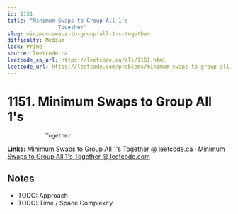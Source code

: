 ```yaml
--- 
id: 1151
title: "Minimum Swaps to Group All 1's
                Together"
slug: minimum-swaps-to-group-all-1-s-together
difficulty: Medium
lock: Prime
source: leetcode.ca
leetcode_ca_url: https://leetcode.ca/all/1151.html
leetcode_url: https://leetcode.com/problems/minimum-swaps-to-group-all-1-s-together/
---
```


# 1151. Minimum Swaps to Group All 1's
                Together

**Links:** [Minimum Swaps to Group All 1's
                Together @ leetcode.ca](https://leetcode.ca/all/1151.html) · [Minimum Swaps to Group All 1's
                Together @ leetcode.com](https://leetcode.com/problems/minimum-swaps-to-group-all-1-s-together/)

## Notes
- TODO: Approach
- TODO: Time / Space Complexity
